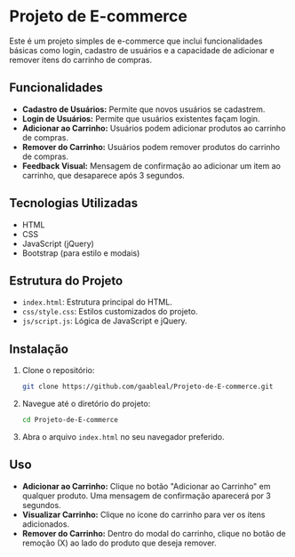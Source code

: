 # Projeto de E-commerce

Este é um projeto simples de e-commerce que inclui funcionalidades básicas como login, cadastro de usuários e a capacidade de adicionar e remover itens do carrinho de compras.

## Funcionalidades

- **Cadastro de Usuários:** Permite que novos usuários se cadastrem.
- **Login de Usuários:** Permite que usuários existentes façam login.
- **Adicionar ao Carrinho:** Usuários podem adicionar produtos ao carrinho de compras.
- **Remover do Carrinho:** Usuários podem remover produtos do carrinho de compras.
- **Feedback Visual:** Mensagem de confirmação ao adicionar um item ao carrinho, que desaparece após 3 segundos.

## Tecnologias Utilizadas

- HTML
- CSS
- JavaScript (jQuery)
- Bootstrap (para estilo e modais)

## Estrutura do Projeto

- `index.html`: Estrutura principal do HTML.
- `css/style.css`: Estilos customizados do projeto.
- `js/script.js`: Lógica de JavaScript e jQuery.

## Instalação

1. Clone o repositório:
    ```bash
    git clone https://github.com/gaableal/Projeto-de-E-commerce.git
    ```

2. Navegue até o diretório do projeto:
    ```bash
    cd Projeto-de-E-commerce
    ```

3. Abra o arquivo `index.html` no seu navegador preferido.

## Uso

- **Adicionar ao Carrinho:** Clique no botão "Adicionar ao Carrinho" em qualquer produto. Uma mensagem de confirmação aparecerá por 3 segundos.
- **Visualizar Carrinho:** Clique no ícone do carrinho para ver os itens adicionados.
- **Remover do Carrinho:** Dentro do modal do carrinho, clique no botão de remoção (X) ao lado do produto que deseja remover.


